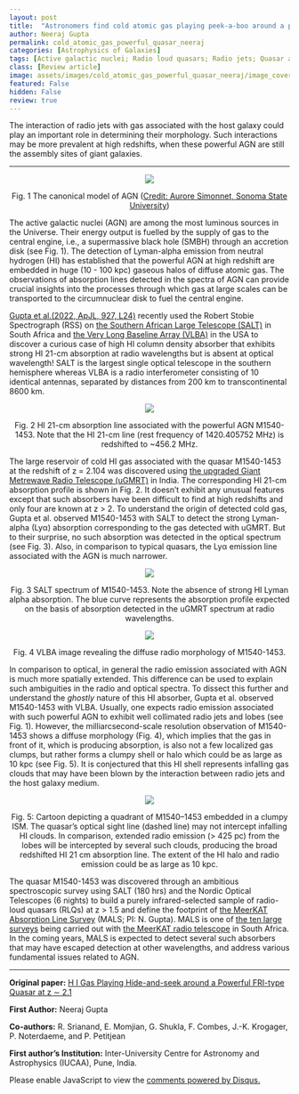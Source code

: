 ```yaml
---
layout: post
title:  "Astronomers find cold atomic gas playing peek-a-boo around a powerful quasar"
author: Neeraj Gupta
permalink: cold_atomic_gas_powerful_quasar_neeraj
categories: [Astrophysics of Galaxies]
tags: [Active galactic nuclei; Radio loud quasars; Radio jets; Quasar absorption line spectroscopy]
class: [Review article]
image: assets/images/cold_atomic_gas_powerful_quasar_neeraj/image_cover.png
featured: False
hidden: False
review: true
---
```

>
The interaction of radio jets with gas associated with the host galaxy could play an important role in determining their morphology.  Such interactions may be more prevalent at high redshifts, when these powerful AGN are still the assembly sites of giant galaxies.
>
---

<p align="center">
  <img src="../assets/images/cold_atomic_gas_powerful_quasar_neeraj/image1.png">
</p>
<p align = "center">
Fig. 1 The canonical model of AGN (<a href="https://imagine.gsfc.nasa.gov/science/objects/active_galaxies1.html" target="_blank">Credit: Aurore Simonnet, Sonoma State University</a>)
</p>

The active galactic nuclei (AGN) are among the most luminous sources in the Universe. Their energy output is fuelled by the supply of gas to the central engine, i.e., a supermassive black hole (SMBH) through an accretion disk (see Fig. 1).  The detection of Lyman-alpha emission from neutral hydrogen (HI) has established that the powerful AGN at high redshift are embedded in huge (10 - 100 kpc) gaseous halos of diffuse atomic gas.  The observations of absorption lines detected in the spectra of AGN can provide crucial insights into the processes through which gas at large scales can be transported to the circumnuclear disk to fuel the central engine.

<a href="https://ui.adsabs.harvard.edu/link_gateway/2022ApJ...927L..24G/doi:10.3847/2041-8213/ac589f" target="_blank">Gupta et al.(2022, ApJL, 927, L24)</a> recently used the Robert Stobie Spectrograph (RSS) on <a href="https://www.salt.ac.za/" target="_blank">the Southern African Large Telescope (SALT)</a> in South Africa and <a href="https://science.nrao.edu/facilities/vlba/introduction-to-vlba" target="_blank">the Very Long Baseline Array (VLBA)</a>  in the USA to discover a curious case of high HI column density absorber that exhibits strong HI 21-cm absorption at radio wavelengths but is absent at optical wavelength! SALT is the largest single optical telescope in the southern hemisphere whereas VLBA is a radio interferometer  consisting of 10 identical antennas, separated by distances from 200 km to transcontinental 8600 km. 

<p align="center">
  <img src="../assets/images/cold_atomic_gas_powerful_quasar_neeraj/image2.png">
</p>
<p align = "center">
Fig. 2 HI 21-cm absorption line associated with the powerful AGN M1540-1453.  Note that the HI 21-cm line (rest frequency of 1420.405752 MHz) is redshifted to ~456.2 MHz.
</p>

The large reservoir of cold HI gas associated with the quasar M1540-1453 at the redshift of z = 2.104 was discovered using <a href="http://www.gmrt.ncra.tifr.res.in/" target="_blank">the upgraded Giant Metrewave Radio Telescope (uGMRT)</a>  in India.  The corresponding HI 21-cm absorption profile is shown in Fig. 2.  It doesn’t exhibit any unusual features except that such absorbers have been difficult to find at high redshifts and only four are known at z > 2.  To understand the origin of detected cold gas, Gupta et al. observed M1540-1453 with SALT to detect the strong Lyman-alpha (Lyα) absorption corresponding to the gas detected with uGMRT.  But to their surprise, no such absorption was detected in the optical spectrum (see Fig. 3).   Also, in comparison to typical quasars, the Lyα emission line associated with the AGN is much narrower.

<p align="center">
  <img src="../assets/images/cold_atomic_gas_powerful_quasar_neeraj/image3.png">
</p>
<p align = "center">
Fig. 3 SALT spectrum of M1540-1453.  Note the absence of strong HI Lyman alpha absorption.  The blue curve represents the absorption profile expected on the basis of absorption detected in the uGMRT spectrum at radio wavelengths.
</p>

<p align="center">
  <img src="../assets/images/cold_atomic_gas_powerful_quasar_neeraj/image4.png">
</p>
<p align = "center">
Fig. 4 VLBA image revealing the diffuse radio morphology of M1540-1453.
</p>

In comparison to optical, in general the radio emission associated with AGN is much more spatially extended. This difference can be used to explain such ambiguities in the radio and optical spectra. To dissect this further and understand the *ghostly* nature of this HI absorber, Gupta et al. observed M1540-1453 with VLBA.  Usually, one expects radio emission associated with such powerful AGN to exhibit well collimated radio jets and lobes (see Fig. 1). However, the milliarcsecond-scale resolution observation of M1540-1453 shows a diffuse morphology (Fig. 4), which implies that the gas in front of it, which is producing absorption, is also not a few localized gas clumps, but rather forms a clumpy shell or halo which could be as large as 10 kpc (see Fig. 5). It is conjectured that this HI shell represents infalling gas clouds that may have been blown by the interaction between radio jets and the host galaxy medium.

<p align="center">
  <img src="../assets/images/cold_atomic_gas_powerful_quasar_neeraj/image5.png">
</p>
<p align = "center">
Fig. 5: Cartoon depicting a quadrant of M1540–1453 embedded in a clumpy ISM. The quasar’s optical sight line (dashed line) may not intercept infalling HI clouds. In comparison, extended radio emission (> 425 pc) from the lobes will be intercepted by several such clouds, producing the broad redshifted HI 21 cm absorption line. The extent of the HI halo and radio emission could be as large as 10 kpc.  
</p>

The quasar M1540-1453 was discovered through an ambitious spectroscopic survey using SALT (180 hrs) and the Nordic Optical Telescopes (6 nights) to build a purely infrared-selected sample of radio-loud quasars (RLQs) at z > 1.5 and define the footprint of <a href="https://mals.iucaa.in/" target="_blank">the MeerKAT Absorption Line Survey</a>  (MALS; PI: N. Gupta).  MALS is one of <a href="https://www.ska.ac.za/science-engineering/meerkat/observers/observing-programme/large-survey-projects/" target="_blank">the ten large surveys</a> being carried out with <a href="https://www.ska.ac.za/science-engineering/meerkat/" target="_blank"> the MeerKAT radio telescope</a> in South Africa. In the coming years, MALS is expected to detect several such absorbers that may have escaped detection at other wavelengths, and address various fundamental issues related to AGN.

---

**Original paper:**
<a href="https://doi.org/10.3847/2041-8213/ac589f" target="_blank"> H I Gas Playing Hide-and-seek around a Powerful FRI-type Quasar at z ∼ 2.1</a>

**First Author:** Neeraj Gupta

**Co-authors:** R. Srianand, E. Momjian, G. Shukla, F. Combes, J.-K. Krogager, P. Noterdaeme, and P. Petitjean

**First author’s Institution:** Inter-University Centre for Astronomy and Astrophysics (IUCAA), Pune, India.


<div id="disqus_thread"></div>
<script>
    /**
    *  RECOMMENDED CONFIGURATION VARIABLES: EDIT AND UNCOMMENT THE SECTION BELOW TO INSERT DYNAMIC VALUES FROM YOUR PLATFORM OR CMS.
    *  LEARN WHY DEFINING THESE VARIABLES IS IMPORTANT: https://disqus.com/admin/universalcode/#configuration-variables    */
    /*
    var disqus_config = function () {
    this.page.url = PAGE_URL;  // Replace PAGE_URL with your page's canonical URL variable
    this.page.identifier = PAGE_IDENTIFIER; // Replace PAGE_IDENTIFIER with your page's unique identifier variable
    };
    */
    (function() { // DON'T EDIT BELOW THIS LINE
    var d = document, s = d.createElement('script');
    s.src = 'https://cosmicvarta-in.disqus.com/embed.js';
    s.setAttribute('data-timestamp', +new Date());
    (d.head || d.body).appendChild(s);
    })();
</script>
<noscript>Please enable JavaScript to view the <a href="https://disqus.com/?ref_noscript">comments powered by Disqus.</a></noscript>
